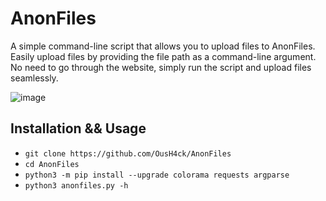 # AnonFiles
A simple command-line script that allows you to upload files to AnonFiles. Easily upload files by providing the file path as a command-line argument. No need to go through the website, simply run the script and upload files seamlessly.

![image](https://github.com/OusH4ck/AnonFiles/assets/132360962/66474384-c30c-47f0-b2aa-c46e9f8f8fce)

## Installation && Usage
- `git clone https://github.com/OusH4ck/AnonFiles`
- `cd AnonFiles`
- `python3 -m pip install --upgrade colorama requests argparse`
- `python3 anonfiles.py -h`
